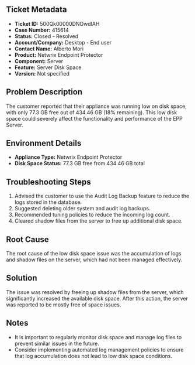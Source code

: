 ## Ticket Metadata
- **Ticket ID:** 500Qk00000DNOwdIAH
- **Case Number:** 415614
- **Status:** Closed - Resolved
- **Account/Company:** Desktop - End user
- **Contact Name:** Alberto Mori
- **Product:** Netwrix Endpoint Protector
- **Component:** Server
- **Feature:** Server Disk Space
- **Version:** Not specified

## Problem Description
The customer reported that their appliance was running low on disk space, with only 77.3 GB free out of 434.46 GB (18% remaining). This low disk space could severely affect the functionality and performance of the EPP Server.

## Environment Details
- **Appliance Type:** Netwrix Endpoint Protector
- **Disk Space Status:** 77.3 GB free from 434.46 GB total

## Troubleshooting Steps
1. Advised the customer to use the Audit Log Backup feature to reduce the logs stored in the database.
2. Suggested deleting older system and audit log backups.
3. Recommended tuning policies to reduce the incoming log count.
4. Cleared shadow files from the server to free up additional disk space.

## Root Cause
The root cause of the low disk space issue was the accumulation of logs and shadow files on the server, which had not been managed effectively.

## Solution
The issue was resolved by freeing up shadow files from the server, which significantly increased the available disk space. After this action, the server was reported to be mostly free of space issues.

## Notes
- It is important to regularly monitor disk space and manage log files to prevent similar issues in the future.
- Consider implementing automated log management policies to ensure that log accumulation does not lead to low disk space conditions.